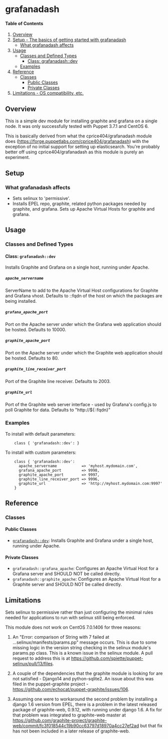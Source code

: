 # grafanadash

#### Table of Contents

1. [Overview](#overview)
2. [Setup - The basics of getting started with grafanadash](#setup)
    * [What grafanadash affects](#what-grafanadash-affects)
3. [Usage](#usage)
    * [Classes and Defined Types](#classes-and-defined-types)
         * [Class: grafanadash::dev](#class-grafanadashdev)
    * [Examples](#examples)
4. [Reference](#reference)
    * [Classes](#classes)
        * [Public Classes](#public-classes)
        * [Private Classes](#private-classes)
5. [Limitations - OS compatibility, etc.](#limitations)

## Overview

This is a simple dev module for installing graphite and grafana on a single node.
It was only successfully tested with Puppet 3.7.1 and CentOS 6.

This is basically derived from what the cprice404/grafanadash module does
(https://forge.puppetlabs.com/cprice404/grafanadash) with the exception of no
initial support for setting up elasticsearch.  You're probably better off using
cprice404/grafanadash as this module is purely an experiment.

## Setup

### What grafanadash affects

* Sets selinux to 'permissive'.
* Installs EPEL repo, graphite, related python packages needed by graphite, and
  grafana.  Sets up Apache Virtual Hosts for graphite and grafana.

## Usage

### Classes and Defined Types

#### Class: `grafanadash::dev`

Installs Graphite and Grafana on a single host, running under Apache.

##### `apache_servername`

ServerName to add to the Apache Virtual Host configurations for Graphite and
Grafana vhost.  Defaults to ::fqdn of the host on which the packages are being
installed.

##### `grafana_apache_port`

Port on the Apache server under which the Grafana web application should be
hosted.  Defaults to 10000.

##### `graphite_apache_port`

Port on the Apache server under which the Graphite web application should be
hosted.  Defaults to 80.

##### `graphite_line_receiver_port`

Port of the Graphite line receiver.  Defaults to 2003.

##### `graphite_url`

Port of the Graphite web server interface - used by Grafana's config.js to poll
Graphite for data.  Defaults to "http://${::fqdn}"

### Examples

To install with default parameters:

```puppet
    class { 'grafanadash::dev': }
```

To install with custom parameters:

```puppet
    class { 'grafanadash::dev':
      apache_servername           => 'myhost.mydomain.com',
      grafana_apache_port         => 9998,
      graphite_apache_port        => 9997,
      graphite_line_receiver_port => 9996,
      graphite_url                => 'http://myhost.mydomain.com:9997'
    }
```

## Reference

### Classes

#### Public Classes

* [`grafanadash::dev`](#class-grafanadashdev): Installs Graphite and Grafana
  under a single host, running under Apache.

#### Private Classes

* `grafanadash::grafana_apache`: Configures an Apache Virtual Host for a
   Grafana server and SHOULD NOT be called directly.
* `grafanadash::graphite_apache`: Configures an Apache Virtual Host for a
   Graphite server and SHOULD NOT be called directly.

## Limitations

Sets selinux to permissive rather than just configuring the minimal rules needed
for applications to run with selinux still being enforced.

This module does not work on CentOS 7.0.1406 for three reasons:

1) An "Error: comparison of String with 7 failed at
   ...selinux/manifests/params.pp" message occurs.  This is due to some missing
   logic in the version string checking in the selinux module's params.pp class.
   This is a known issue in the selinux module.  A pull request to address this
   is at https://github.com/spiette/puppet-selinux/pull/13/files.

2) A couple of the dependencies that the graphite module is looking for are
   not satisfied - Django14 and python-sqlite2.  An issue about this was filed
   in the puppet-graphite project -
   https://github.com/echocat/puppet-graphite/issues/106.

3) Assuming one were to workaround the second problem by installing a django
   1.6 version from EPEL, there is a problem in the latest released package
   of graphite-web, 0.9.12, with running under django 1.6.  A fix for that
   problem was integrated to graphite-web master at
   https://github.com/graphite-project/graphite-web/commit/fc3f018544c19b90cc63797d18970a4cc27ef2ad
   but that fix has not been included in a later release of graphite-web.
